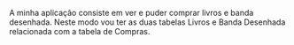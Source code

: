 A minha aplicação consiste em ver e puder comprar livros e banda desenhada. Neste modo vou ter as duas tabelas Livros e Banda Desenhada
relacionada com a tabela de Compras.
